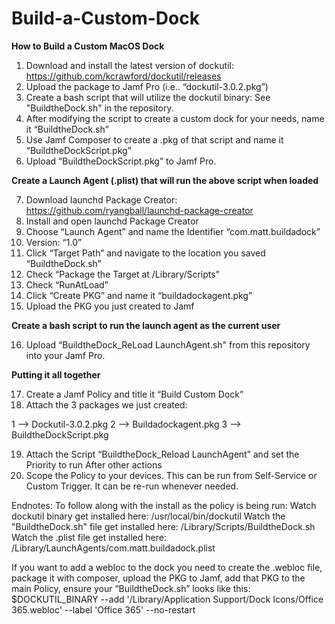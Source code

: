 # Build-a-Custom-Dock

**How to Build a Custom MacOS Dock**

1.	Download and install the latest version of dockutil: https://github.com/kcrawford/dockutil/releases
2.	Upload the package to Jamf Pro (i.e.. “dockutil-3.0.2.pkg”)
3.	Create a bash script that will utilize the dockutil binary: See "BuildtheDock.sh" in the repository.
4.	After modifying the script to create a custom dock for your needs, name it “BuildtheDock.sh”
5.	Use Jamf Composer to create a .pkg of that script and name it “BuildtheDockScript.pkg”
6.	Upload “BuildtheDockScript.pkg” to Jamf Pro.

**Create a Launch Agent (.plist) that will run the above script when loaded**

7.	Download launchd Package Creator: https://github.com/ryangball/launchd-package-creator
8.	Install and open launchd Package Creator
9.	Choose “Launch Agent” and name the Identifier “com.matt.buildadock”
10.	Version: “1.0”
11.	Click “Target Path” and navigate to the location you saved “BuildtheDock.sh”
12.	Check “Package the Target at /Library/Scripts”
13.	Check “RunAtLoad”
14.	Click “Create PKG” and name it “buildadockagent.pkg”
15.	Upload the PKG you just created to Jamf

**Create a bash script to run the launch agent as the current user**

16.	Upload “BuildtheDock_ReLoad LaunchAgent.sh" from this repository into your Jamf Pro.

**Putting it all together**

17.	Create a Jamf Policy and title it “Build Custom Dock”
18.	Attach the 3 packages we just created:

1 -->	Dockutil-3.0.2.pkg
2 -->	Buildadockagent.pkg
3 -->	BuildtheDockScript.pkg

19.	Attach the Script “BuildtheDock_Reload LaunchAgent” and set the Priority to run After other actions
20.	Scope the Policy to your devices. This can be run from Self-Service or Custom Trigger. It can be re-run whenever needed.

Endnotes:
To follow along with the install as the policy is being run:
Watch dockutil binary get installed here: /usr/local/bin/dockutil
Watch the "BuildtheDock.sh" file get installed here: /Library/Scripts/BuildtheDock.sh
Watch the  .plist file get installed here: /Library/LaunchAgents/com.matt.buildadock.plist

If you want to add a webloc to the dock you need to create the .webloc file, package it with composer, upload the PKG to Jamf, add that PKG to the main Policy, ensure your  “BuildtheDock.sh” looks like this: 
$DOCKUTIL_BINARY --add '/Library/Application Support/Dock Icons/Office 365.webloc' --label 'Office 365' --no-restart



